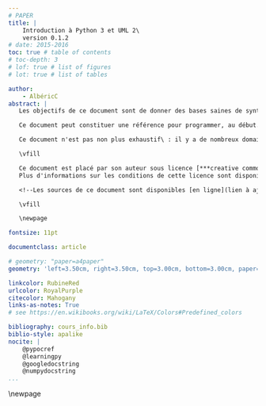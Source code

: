 ```yaml
---
# PAPER
title: |
    Introduction à Python 3 et UML 2\
    version 0.1.2
# date: 2015-2016
toc: true # table of contents
# toc-depth: 3
# lof: true # list of figures
# lot: true # list of tables

author:
    - AlbéricC
abstract: |
   Les objectifs de ce document sont de donner des bases saines de syntaxe et de méthode pour résoudre des problèmes professionnels avec UML\ 2 et Python\ 3.

   Ce document peut constituer une référence pour programmer, au début. Par contre, il ne couvre aucun sujet avancé que ce soit en modélisation ou en programmation. **Il n'est donc pas une référence suffisante pour prétendre à une quelconque expertise.**

   Ce document n'est pas non plus exhaustif\ : il y a de nombreux domaines de modélisation qui ne sont pas couverts, à la fois dans et hors d'UML ; il y a aussi de nombreux sujets relatifs à la programmation qui ne sont pas abordés, ni même évoqués.

   \vfill

   Ce document est placé par son auteur sous licence [***creative commons Attribution-ShareAlike***](http://creativecommons.org/licenses/by-sa/4.0/) et doit donc être redistribué avec mention de tous les contributeurs, et sous les mêmes conditions.
   Plus d'informations sur les conditions de cette licence sont disponibles sur le site des licences creative commons.

   <!--Les sources de ce document sont disponibles [en ligne](lien à ajouter [>TODO<]), les contributions peuvent être proposées par ce biais.-->

   \vfill

   \newpage

fontsize: 11pt

documentclass: article

# geometry: "paper=a4paper"
geometry: 'left=3.50cm, right=3.50cm, top=3.00cm, bottom=3.00cm, paper=a4paper'

linkcolor: RubineRed
urlcolor: RoyalPurple
citecolor: Mahogany
links-as-notes: True
# see https://en.wikibooks.org/wiki/LaTeX/Colors#Predefined_colors

bibliography: cours_info.bib
biblio-style: apalike
nocite: |
    @pypocref
    @learningpy
    @googledocstring
    @numpydocstring
...
```

<!--toc generated here-->
<!--lot generated here-->
<!--lof generated here-->
\newpage
